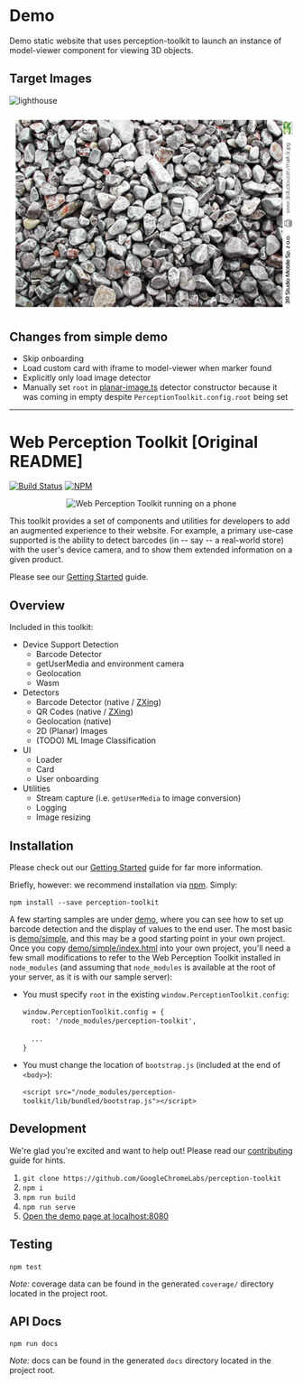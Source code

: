 # Demo

Demo static website that uses perception-toolkit to launch an instance of model-viewer component for viewing 3D objects.

## Target Images

![lighthouse](demo/simple/pages/lighthouse.jpg)

![rocks](demo/simple/pages/rocks.jpg)

## Changes from simple demo

- Skip onboarding
- Load custom card with iframe to model-viewer when marker found
- Explicitly only load image detector
- Manually set `root` in [planar-image.ts](src/detectors/planar-image/planar-image.ts) detector constructor because it was coming in empty despite `PerceptionToolkit.config.root` being set

---

# Web Perception Toolkit [Original README]


 [![Build Status](https://api.travis-ci.org/GoogleChromeLabs/perception-toolkit.svg?branch=master)](https://travis-ci.org/GoogleChromeLabs/perception-toolkit)
 [![NPM](https://img.shields.io/npm/v/perception-toolkit.svg)](https://www.npmjs.com/package/perception-toolkit)

<p align="center">
<img alt="Web Perception Toolkit running on a phone" src="https://github.com/PolymerLabs/perception-toolkit/raw/master/assets/framed.jpg">
</p>

This toolkit provides a set of components and utilities for developers to add an augmented experience to their website. For example, a primary use-case supported is the ability to detect barcodes (in -- say -- a real-world store) with the user's device camera, and to show them extended information on a given product.

Please see our [Getting Started](https://perceptiontoolkit.dev/getting-started/) guide.

## Overview

Included in this toolkit:

* Device Support Detection
  * Barcode Detector
  * getUserMedia and environment camera
  * Geolocation
  * Wasm
* Detectors
  * Barcode Detector (native / [ZXing](https://github.com/zxing))
  * QR Codes (native / [ZXing](https://github.com/zxing))
  * Geolocation (native)
  * 2D (Planar) Images
  * (TODO) ML Image Classification
* UI
  * Loader
  * Card
  * User onboarding
* Utilities
  * Stream capture (i.e. `getUserMedia` to image conversion)
  * Logging
  * Image resizing

## Installation

Please check out our [Getting Started](https://perceptiontoolkit.dev/getting-started/) guide for far more information.

Briefly, however: we recommend installation via [npm](https://npmjs.com). Simply:

```
npm install --save perception-toolkit
```

A few starting samples are under [demo](https://github.com/GoogleChromeLabs/perception-toolkit/tree/master/demo), where you can see how to set up barcode detection and the display of values to the end user. The most basic is [demo/simple](https://github.com/GoogleChromeLabs/perception-toolkit/tree/master/demo/simple), and this may be a good starting point in your own project. Once you copy [demo/simple/index.html](https://github.com/GoogleChromeLabs/perception-toolkit/blob/master/demo/simple/index.html) into your own project, you'll need a few small modifications to refer to the Web Perception Toolkit installed in `node_modules` (and assuming that `node_modules` is available at the root of your server, as it is with our sample server):

* You must specify `root` in the existing `window.PerceptionToolkit.config`:

  ```
  window.PerceptionToolkit.config = {
    root: '/node_modules/perception-toolkit',
    
    ...
  }
  ```

* You must change the location of `bootstrap.js` (included at the end of
  `<body>`):
  
  ```
  <script src="/node_modules/perception-toolkit/lib/bundled/bootstrap.js"></script>
  ```


## Development

We're glad you're excited and want to help out! Please read our [contributing](CONTRIBUTING.md) guide for hints.

1. `git clone https://github.com/GoogleChromeLabs/perception-toolkit`
1. `npm i`
1. `npm run build`
1. `npm run serve`
1. [Open the demo page at localhost:8080](http://localhost:8080)

## Testing

`npm test`

_Note:_ coverage data can be found in the generated `coverage/` directory located in the project root.

## API Docs

`npm run docs`

_Note:_ docs can be found in the generated `docs` directory located in the project root.
